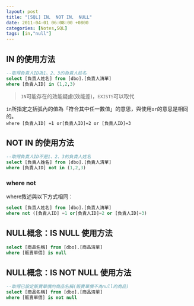 ```yaml
---
layout: post
title: "[SQL] IN、 NOT IN、 NULL"
date: 2011-04-01 06:08:00 +0800
categories: [Notes,SQL]
tags: [in,"null"]
---
```


## IN 的使用方法

```sql
--取得負責人ID為1、2、3的負責人姓名
select [負責人姓名] from [dbo].[負責人清單]
where [負責人ID] in (1,2,3)
```

> `IN`可能存在的效能疑慮(效能差)，`EXISTS`可以取代

`in`所指定之括弧內的值為「符合其中任一數值」的意思，與使用`or`的意思是相同的。      
`where [負責人ID] =1 or[負責人ID]=2 or [負責人ID]=3`


## NOT IN 的使用方法

```sql
--取得負責人ID不是1、2、3的負責人姓名
select [負責人姓名] from [dbo].[負責人清單]
where [負責人ID] not in (1,2,3)
```

### where not

where敘述與以下方式相同：

```sql
select [負責人姓名] from [dbo].[負責人清單]
where not ([負責人ID] =1 or[負責人ID]=2 or [負責人ID]=3)
```

## NULL概念：IS NULL 使用方法

```sql
select [商品名稱] from [dbo].[商品清單]
where [販賣單價] is null
```

## NULL概念：IS NOT NULL 使用方法

```sql
--取得已設定販賣單價的商品名稱(販賣單價不為null的商品)
select [商品名稱] from [dbo].[商品清單]
where [販賣單價] is not null
```
